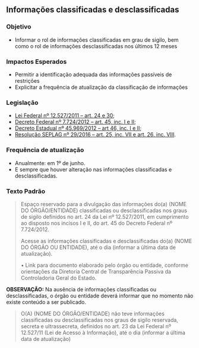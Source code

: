## Informações classificadas e desclassificadas

### Objetivo
-	Informar o rol de informações classificadas em grau de sigilo, bem como o rol de informações desclassificadas nos últimos 12 meses

### Impactos Esperados
-	Permitir a identificação adequada das informações passíveis de restrições
- Explicitar a frequência de atualização da classificação de informações

### Legislação
-	[Lei Federal nº 12.527/2011 – art. 24 e 30](http://www.planalto.gov.br/ccivil_03/_ato2011-2014/2011/lei/l12527.htm#art24);
-	[Decreto Federal nº 7.724/2012 – art. 45, inc. I e II](http://www.planalto.gov.br/ccivil_03/_ato2011-2014/2012/decreto/d7724.htm#art45);
-	[Decreto Estadual nº 45.969/2012 – art 46, inc. I e II](https://www.almg.gov.br/consulte/legislacao/completa/completa.html?tipo=DEC&num=45969&ano=2012);
-	[Resolução SEPLAG nº 29/2016 – art. 25, inc. VII e art. 26, inc. VIII](http://www.planejamento.mg.gov.br/sites/default/files/documentos/resolucao_sitios_seplag_29_de_05_07_2016_1.pdf).

### Frequência de atualização
-	Anualmente: em 1º de junho.
-	E sempre que houver alteração nas informações classificadas e desclassificadas.

### Texto Padrão

> Espaço reservado para a divulgação das informações do(a) (NOME DO ÓRGÃO/ENTIDADE) classificadas ou desclassificadas nos graus de sigilo definidos no art. 24 da Lei nº 12.527/2011, em cumprimento ao disposto nos incisos I e II, do art. 45 do Decreto Federal nº 7.724/2012.
> 
> Acesse as informações classificadas e desclassificadas do(a) (NOME DO ÓRGÃO OU ENTIDADE), até o dia (informar a última data de atualização).
> 
> •	Link para documento elaborado pelo órgão ou entidade, conforme orientações da Diretoria Central de Transparência Passiva da Controladoria Geral do Estado.
>

**OBSERVAÇÃO:** Na ausência de informações classificadas ou desclassificadas, o órgão ou entidade deverá informar que no momento não existe conteúdo a ser publicado.

> O(A) (NOME DO ÓRGÃO/ENTIDADE) não teve informações classificadas ou desclassificadas nos graus de sigilo reservada, secreta e ultrassecreta, definidos no art. 23 da Lei Federal nº 12.527/11 (Lei de Acesso à Informação), até o dia (informar a última data de atualização)
> 

 
